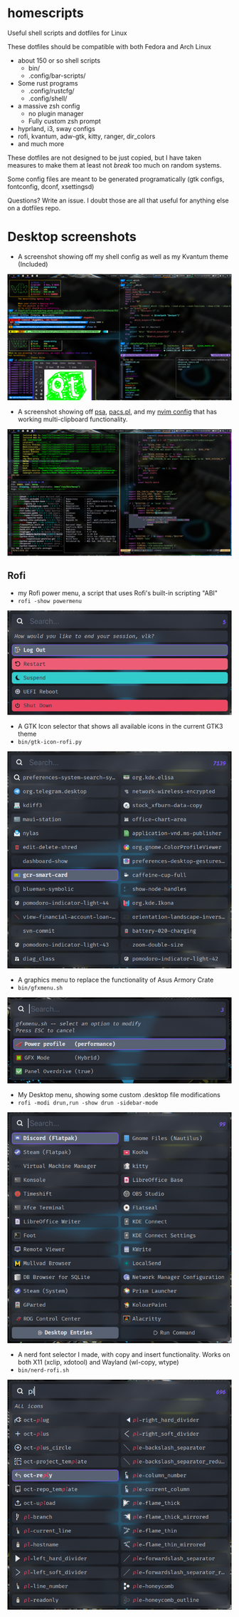 # homescripts

Useful shell scripts and dotfiles for Linux

These dotfiles should be compatible with both Fedora and Arch Linux

-   about 150 or so shell scripts
    -   bin/
    -   .config/bar-scripts/
-   Some rust programs
    -   .config/rustcfg/
    -   .config/shell/
-   a massive zsh config
    -   no plugin manager
    -   Fully custom zsh prompt
-   hyprland, i3, sway configs
-   rofi, kvantum, adw-gtk, kitty, ranger, dir_colors
-   and much more

These dotfiles are not designed to be just copied, but I have taken measures to make them at least not _break_ too much on random systems.

Some config files are meant to be generated programatically (gtk configs, fontconfig, dconf, xsettingsd)

Questions? Write an issue. I doubt those are all that useful for anything else on a dotfiles repo.

# Desktop screenshots

-   A screenshot showing off my shell config as well as my Kvantum theme (Included)

![shell](pics/shell.png)

-   A screenshot showing off [psa](.config/rustcfg/psa/), [pacs.pl](bin/pacs.pl), and my [nvim config](.config/nvim/init.lua) that has working multi-clipboard functionality.

![fzf-vim](pics/fzf-vim.png)

## Rofi

-   my Rofi power menu, a script that uses Rofi's built-in scripting "ABI"
-   `rofi -show powermenu`

![powermenu](pics/powermenu.png)

-   A GTK Icon selector that shows all available icons in the current GTK3 theme
-   `bin/gtk-icon-rofi.py`

![gtk-icons](pics/gtkicons.png)

-   A graphics menu to replace the functionality of Asus Armory Crate
-   `bin/gfxmenu.sh`

![gfxmenu](pics/gfxmenu.png)

-   My Desktop menu, showing some custom .desktop file modifications
-   `rofi -modi drun,run -show drun -sidebar-mode`

![drun](pics/drun.png)

-   A nerd font selector I made, with copy and insert functionality. Works on both X11 (xclip, xdotool) and Wayland (wl-copy, wtype)
-   `bin/nerd-rofi.sh`

![nerdfonts](pics/nerdfonts.png)
